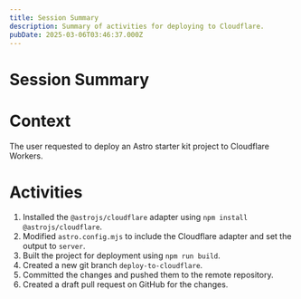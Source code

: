 ```yaml
---
title: Session Summary
description: Summary of activities for deploying to Cloudflare.
pubDate: 2025-03-06T03:46:37.000Z
---
```


# Session Summary

# Context

The user requested to deploy an Astro starter kit project to Cloudflare Workers.

# Activities

1.  Installed the `@astrojs/cloudflare` adapter using `npm install @astrojs/cloudflare`.
2.  Modified `astro.config.mjs` to include the Cloudflare adapter and set the output to `server`.
3.  Built the project for deployment using `npm run build`.
4.  Created a new git branch `deploy-to-cloudflare`.
5.  Committed the changes and pushed them to the remote repository.
6.  Created a draft pull request on GitHub for the changes.